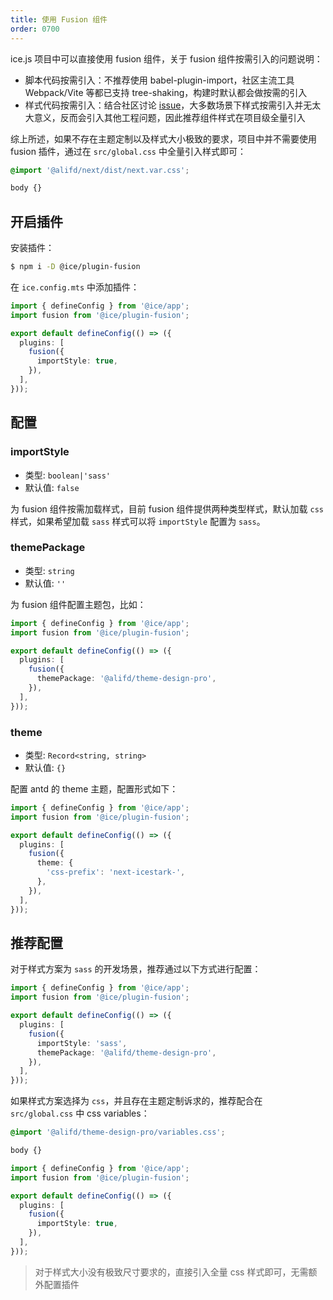 ```yaml
---
title: 使用 Fusion 组件
order: 0700
---
```


ice.js 项目中可以直接使用 fusion 组件，关于 fusion 组件按需引入的问题说明：
- 脚本代码按需引入：不推荐使用 babel-plugin-import，社区主流工具 Webpack/Vite 等都已支持 tree-shaking，构建时默认都会做按需的引入
- 样式代码按需引入：结合社区讨论 [issue](https://github.com/ant-design/ant-design/issues/16600#issuecomment-492572520)，大多数场景下样式按需引入并无太大意义，反而会引入其他工程问题，因此推荐组件样式在项目级全量引入

综上所述，如果不存在主题定制以及样式大小极致的要求，项目中并不需要使用 fusion 插件，通过在 `src/global.css` 中全量引入样式即可：

```css title="src/global.css"
@import '@alifd/next/dist/next.var.css';

body {}
```

## 开启插件

安装插件：

```bash
$ npm i -D @ice/plugin-fusion
```

在 `ice.config.mts` 中添加插件：

```ts title="ice.config.mts"
import { defineConfig } from '@ice/app';
import fusion from '@ice/plugin-fusion';

export default defineConfig(() => ({
  plugins: [
    fusion({
      importStyle: true,
    }),
  ],
}));
```

## 配置

### importStyle

- 类型: `boolean|'sass'`
- 默认值: `false`

为 fusion 组件按需加载样式，目前 fusion 组件提供两种类型样式，默认加载 `css` 样式，如果希望加载 `sass` 样式可以将 `importStyle` 配置为 `sass`。

### themePackage

- 类型: `string`
- 默认值: `''`

为 fusion 组件配置主题包，比如：

```ts title="ice.config.mts"
import { defineConfig } from '@ice/app';
import fusion from '@ice/plugin-fusion';

export default defineConfig(() => ({
  plugins: [
    fusion({
      themePackage: '@alifd/theme-design-pro',
    }),
  ],
}));
```

### theme

- 类型: `Record<string, string>`
- 默认值: `{}`

配置 antd 的 theme 主题，配置形式如下：

```ts title="ice.config.mts"
import { defineConfig } from '@ice/app';
import fusion from '@ice/plugin-fusion';

export default defineConfig(() => ({
  plugins: [
    fusion({
      theme: {
        'css-prefix': 'next-icestark-',
      },
    }),
  ],
}));
```

## 推荐配置

对于样式方案为 `sass` 的开发场景，推荐通过以下方式进行配置：

```ts title="ice.config.mts"
import { defineConfig } from '@ice/app';
import fusion from '@ice/plugin-fusion';

export default defineConfig(() => ({
  plugins: [
    fusion({
      importStyle: 'sass',
      themePackage: '@alifd/theme-design-pro',
    }),
  ],
}));
```

如果样式方案选择为 `css`，并且存在主题定制诉求的，推荐配合在 `src/global.css` 中 css variables：

```css title="src/global.css"
@import '@alifd/theme-design-pro/variables.css';

body {}
```

```ts title="ice.config.mts"
import { defineConfig } from '@ice/app';
import fusion from '@ice/plugin-fusion';

export default defineConfig(() => ({
  plugins: [
    fusion({
      importStyle: true,
    }),
  ],
}));
```

> 对于样式大小没有极致尺寸要求的，直接引入全量 css 样式即可，无需额外配置插件
